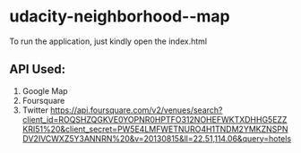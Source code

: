 # udacity-neighborhood--map
To run the application, just kindly open the index.html
## API Used:
1. Google Map
2. Foursquare
3. Twitter
https://api.foursquare.com/v2/venues/search?client_id=ROQSHZQGKVE0YOPNR0HPTFO312NOHEFWKTXDHHG5EZZKRI51%20&client_secret=PW5E4LMFWETNURO4H1TNDM2YMKZNSPNDV2IVCWXZ5Y3ANNRN%20&v=20130815&ll=22.51,114.06&query=hotels
